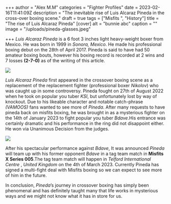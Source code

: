 +++
author = "Alex M.M"
categories = "Fighter Profiles"
date = 2023-02-16T11:41:09Z
description = "The inevitable rise of Luis Alcaraz Pineda in the cross-over boxing scene."
draft = true
tags = ["Misfits ", "History"]
title = "The rise of Luis Alcaraz Pineda"
[cover]
alt = "bunnie abc"
caption = ""
image = "/uploads/pineda-glasses.jpeg"

+++
_Luis Alcaraz Pineda_ is a 6 foot 3 inches light heavy-weight boxer from Mexico. He was born in 1999 in _Sonora, Mexico_. He made his professional boxing debut on the 28th of April 2017. Pineda is said to have had 50 amateur boxing bouts, however his boxing record is recorded at 2 wins and 7 losses **(2-7-0)** as of the writing of this article.

![](/uploads/ksi-fights-pineda.jpg)

_Luis Alcaraz Pineda_ first appeared in the crossover boxing scene as a replacement of the replacement fighter (professional boxer _Nikolov_) who was caught up in some controversy. Pineda fought on 27th of August 2022 when he took on popular you tuber _KSI_, but unfortunately lost by way of knockout. Due to his likeable character and notable catch-phrase _(VAMOOS)_ fans wanted to see more of _Pineda_. After many requests to have pineda back on misfits boxing, he was brought in as a mysterious fighter on the 14th of January 2023 to fight popular you tuber _Bdave_.His entrance was certainly dramatic and his performance in the ring did not disappoint either. He won via Unanimous Decision from the judges.

![](/uploads/bdave-vs-pineda.jpg)

After his spectacular performance against _Bdave_, It was announced _Pineda_ will team up with his former opponent _Bdave_ in a tag team match in **Misfits X Series 005**.The tag team match will happen in _Telford International Centre_ , _United Kingdom_ on the 4th of March 2023. Currently Pineda has signed a multi-fight deal with Misfits boxing so we can expect to see more of him in the future.

In conclusion, _Pineda_’s journey in crossover boxing has simply been phenomenal and has definitely taught many that life works in mysterious ways and we might not know what it has in store for us.